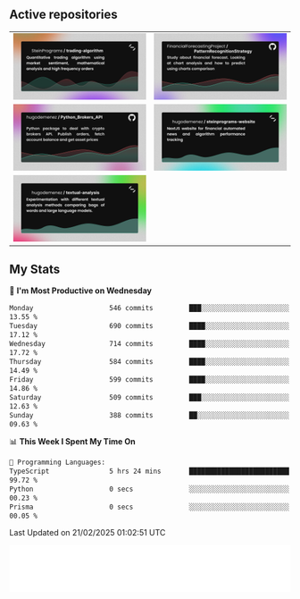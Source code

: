 ## Active repositories
|||
| ------------- | ------------- |
|[![Python Trading Algorithm](assets/base_python_architecture.png)](https://github.com/SteinPrograms/base-python-architecture)|[![Quantitative Prediction](assets/pattern_recognition_strategy.png)](https://github.com/FinancialForecastingProject/PatternRecognitionStrategy.git)|
|[![Broker SDK](assets/python_brokers_api.png)](https://github.com/hugodemenez/Python_Brokers_API)|[![NextJS Website](assets/steinprograms-website.png)](https://github.com/hugodemenez/steinprograms-website)|
|[![Textual](assets/textual-analysis.png)](https://github.com/hugodemenez/textual-analysis)||


## My Stats

<!--START_SECTION:waka-->
📅 **I'm Most Productive on Wednesday** 

```text
Monday                   546 commits         ███░░░░░░░░░░░░░░░░░░░░░░   13.55 % 
Tuesday                  690 commits         ████░░░░░░░░░░░░░░░░░░░░░   17.12 % 
Wednesday                714 commits         ████░░░░░░░░░░░░░░░░░░░░░   17.72 % 
Thursday                 584 commits         ████░░░░░░░░░░░░░░░░░░░░░   14.49 % 
Friday                   599 commits         ████░░░░░░░░░░░░░░░░░░░░░   14.86 % 
Saturday                 509 commits         ███░░░░░░░░░░░░░░░░░░░░░░   12.63 % 
Sunday                   388 commits         ██░░░░░░░░░░░░░░░░░░░░░░░   09.63 % 
```


📊 **This Week I Spent My Time On** 

```text
💬 Programming Languages: 
TypeScript               5 hrs 24 mins       █████████████████████████   99.72 % 
Python                   0 secs              ░░░░░░░░░░░░░░░░░░░░░░░░░   00.23 % 
Prisma                   0 secs              ░░░░░░░░░░░░░░░░░░░░░░░░░   00.05 % 
```


 Last Updated on 21/02/2025 01:02:51 UTC
<!--END_SECTION:waka-->

![Coding metrics](metrics.plugin.wakatime.svg)
